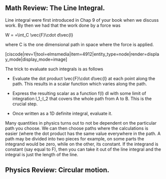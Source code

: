 ## Math Review: The Line Integral. 

Line integral were first introduced in Chap 9 of your book when we discuss work. By then we had that the work done by a force was

<lrn-math> W = =\int_C \vec{F}\cdot d\vec{l} </lrn-math>

where C is the one dimensional path in space where the force is applied. 

[ciscode|rev=1|tool=elmsmedia|item=4912|entity_type=node|render=display_mode|display_mode=image]

The trick to evaluate such integrals is as follows 

* Evaluate the dot product <lrn-math>\vec{F}\cdot d\vec{l} at each point along the path. This results in a scalar function which varies along the path. 	
* Express the resulting scalar as a function f(l)  dl with some limit of integration <lrn-math>l_1,\;l_2 </lrn-math> that covers the whole path from A to B. This is the crucial step. 
* Once written as a 1D definite integral, evaluate it.

<lrndesign-sidenote label="Instructor Note" icon="bookmark" bg-color="#c2e5f2">
Many quantities in physics turns out to not be dependent on the particular path you choose. We can then choose paths where the calculations is easier (where the dot product has the same value everywhere in the path. A path may be divided into two pieces for example, on some parts the integrand would be zero, while on the other, its constant. 
</lrndesign-sidenote>

<lrndesign-sidenote label="Instructor Note" icon="bookmark" bg-color="#c2e5f2">
If the integrand is constant (say equal to F), then you can take it out of the line integral and the integral is just the length of the line. 
</lrndesign-sidenote>


## Physics Review: Circular motion. 
